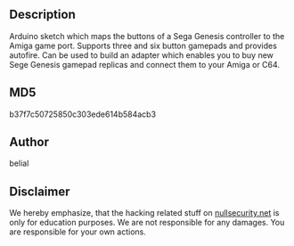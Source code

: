 Description
-----------
Arduino sketch which maps the buttons of a Sega Genesis controller
to the Amiga game port. Supports three and six button gamepads and
provides autofire. Can be used to build an adapter which enables
you to buy new Sege Genesis gamepad replicas and connect them to 
your Amiga or C64.

MD5
---
b37f7c50725850c303ede614b584acb3

Author
------
belial

Disclaimer
----------
We hereby emphasize, that the hacking related stuff on
[nullsecurity.net](http://nullsecurity.net) is only for education purposes.
We are not responsible for any damages. You are responsible for your own
actions.
